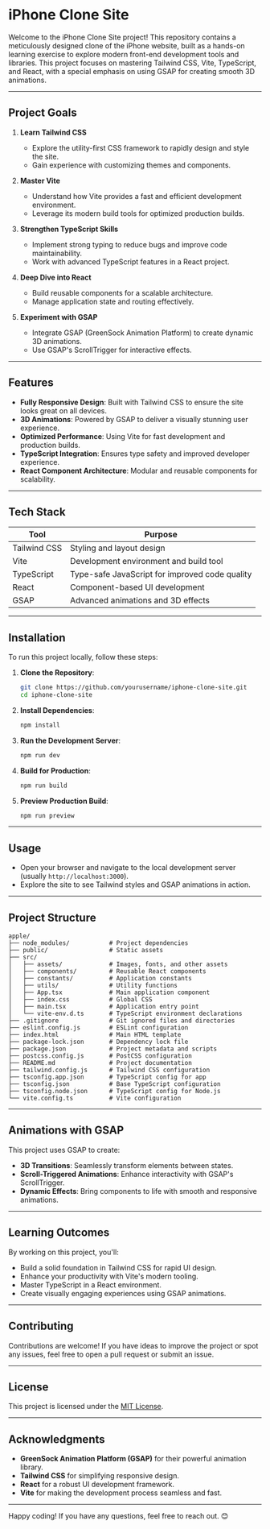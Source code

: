 # iPhone Clone Site

Welcome to the iPhone Clone Site project! This repository contains a meticulously designed clone of the iPhone website, built as a hands-on learning exercise to explore modern front-end development tools and libraries. This project focuses on mastering Tailwind CSS, Vite, TypeScript, and React, with a special emphasis on using GSAP for creating smooth 3D animations.

---

## Project Goals

1. **Learn Tailwind CSS**

   - Explore the utility-first CSS framework to rapidly design and style the site.
   - Gain experience with customizing themes and components.

2. **Master Vite**

   - Understand how Vite provides a fast and efficient development environment.
   - Leverage its modern build tools for optimized production builds.

3. **Strengthen TypeScript Skills**

   - Implement strong typing to reduce bugs and improve code maintainability.
   - Work with advanced TypeScript features in a React project.

4. **Deep Dive into React**

   - Build reusable components for a scalable architecture.
   - Manage application state and routing effectively.

5. **Experiment with GSAP**
   - Integrate GSAP (GreenSock Animation Platform) to create dynamic 3D animations.
   - Use GSAP's ScrollTrigger for interactive effects.

---

## Features

- **Fully Responsive Design**: Built with Tailwind CSS to ensure the site looks great on all devices.
- **3D Animations**: Powered by GSAP to deliver a visually stunning user experience.
- **Optimized Performance**: Using Vite for fast development and production builds.
- **TypeScript Integration**: Ensures type safety and improved developer experience.
- **React Component Architecture**: Modular and reusable components for scalability.

---

## Tech Stack

| **Tool**     | **Purpose**                                    |
| ------------ | ---------------------------------------------- |
| Tailwind CSS | Styling and layout design                      |
| Vite         | Development environment and build tool         |
| TypeScript   | Type-safe JavaScript for improved code quality |
| React        | Component-based UI development                 |
| GSAP         | Advanced animations and 3D effects             |

---

## Installation

To run this project locally, follow these steps:

1. **Clone the Repository**:

   ```bash
   git clone https://github.com/yourusername/iphone-clone-site.git
   cd iphone-clone-site
   ```

2. **Install Dependencies**:

   ```bash
   npm install
   ```

3. **Run the Development Server**:

   ```bash
   npm run dev
   ```

4. **Build for Production**:

   ```bash
   npm run build
   ```

5. **Preview Production Build**:
   ```bash
   npm run preview
   ```

---

## Usage

- Open your browser and navigate to the local development server (usually `http://localhost:3000`).
- Explore the site to see Tailwind styles and GSAP animations in action.

---

## Project Structure

```
apple/
├── node_modules/           # Project dependencies
├── public/                 # Static assets
├── src/
│   ├── assets/             # Images, fonts, and other assets
│   ├── components/         # Reusable React components
│   ├── constants/          # Application constants
│   ├── utils/              # Utility functions
│   ├── App.tsx             # Main application component
│   ├── index.css           # Global CSS
│   ├── main.tsx            # Application entry point
│   └── vite-env.d.ts       # TypeScript environment declarations
├── .gitignore              # Git ignored files and directories
├── eslint.config.js        # ESLint configuration
├── index.html              # Main HTML template
├── package-lock.json       # Dependency lock file
├── package.json            # Project metadata and scripts
├── postcss.config.js       # PostCSS configuration
├── README.md               # Project documentation
├── tailwind.config.js      # Tailwind CSS configuration
├── tsconfig.app.json       # TypeScript config for app
├── tsconfig.json           # Base TypeScript configuration
├── tsconfig.node.json      # TypeScript config for Node.js
└── vite.config.ts          # Vite configuration
```

---

## Animations with GSAP

This project uses GSAP to create:

- **3D Transitions**: Seamlessly transform elements between states.
- **Scroll-Triggered Animations**: Enhance interactivity with GSAP's ScrollTrigger.
- **Dynamic Effects**: Bring components to life with smooth and responsive animations.

---

## Learning Outcomes

By working on this project, you'll:

- Build a solid foundation in Tailwind CSS for rapid UI design.
- Enhance your productivity with Vite's modern tooling.
- Master TypeScript in a React environment.
- Create visually engaging experiences using GSAP animations.

---

## Contributing

Contributions are welcome! If you have ideas to improve the project or spot any issues, feel free to open a pull request or submit an issue.

---

## License

This project is licensed under the [MIT License](LICENSE).

---

## Acknowledgments

- **GreenSock Animation Platform (GSAP)** for their powerful animation library.
- **Tailwind CSS** for simplifying responsive design.
- **React** for a robust UI development framework.
- **Vite** for making the development process seamless and fast.

---

Happy coding! If you have any questions, feel free to reach out. 😊
